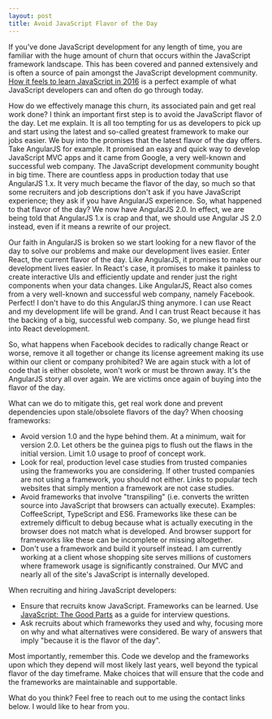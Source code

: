 ```yaml
---
layout: post
title: Avoid JavaScript Flavor of the Day
---
```


If you've done JavaScript development for any length of time, you are familiar with the huge amount of churn that occurs within the JavaScript framework landscape. This has been covered and panned extensively and is often a source of pain amongst the JavaScript development community. [How it feels to learn JavaScript in 2016](https://hackernoon.com/how-it-feels-to-learn-javascript-in-2016-d3a717dd577f#.mswivflei) is a perfect example of what JavaScript developers can and often do go through today.

How do we effectively manage this churn, its associated pain and get real work done? I think an important first step is to avoid the JavaScript flavor of the day. Let me explain. It is all too tempting for us as developers to pick up and start using the latest and so-called greatest framework to make our jobs easier. We buy into the promises that the latest flavor of the day offers. Take AngularJS for example. It promised an easy and quick way to develop JavaScript MVC apps and it came from Google, a very well-known and successful web company. The JavaScript development community bought in big time. There are countless apps in production today that use AngularJS 1.x. It very much became the flavor of the day, so much so that some recruiters and job descriptions don't ask if you have JavaScript experience; they ask if you have AngularJS experience. So, what happened to that flavor of the day? We now have AngularJS 2.0. In effect, we are being told that AngularJS 1.x is crap and that, we should use Angular JS 2.0 instead, even if it means a rewrite of our project.

Our faith in AngularJS is broken so we start looking for a new flavor of the day to solve our problems and make our development lives easier. Enter React, the current flavor of the day. Like AngularJS, it promises to make our development lives easier. In React's case, it promises to make it painless to create interactive UIs and efficiently update and render just the right components when your data changes. Like AngularJS, React also comes from a very well-known and successful web company, namely Facebook. Perfect! I don't have to do this AngularJS thing anymore. I can use React and my development life will be grand. And I can trust React because it has the backing of a big, successful web company. So, we plunge head first into React development.

So, what happens when Facebook decides to radically change React or worse, remove it all together or change its license agreement making its use within our client or company prohibited? We are again stuck with a lot of code that is either obsolete, won't work or must be thrown away. It's the AngularJS story all over again. We are victims once again of buying into the flavor of the day.

What can we do to mitigate this, get real work done and prevent dependencies upon stale/obsolete flavors of the day? When choosing frameworks:

 * Avoid version 1.0 and the hype behind them. At a minimum, wait for version 2.0. Let others be the guinea pigs to flush out the flaws in the initial version. Limit 1.0 usage to proof of concept work.
 * Look for real, production level case studies from trusted companies using the frameworks you are considering. If other trusted companies are not using a framework, you should not either. Links to popular tech websites that simply mention a framework are not case studies.
 * Avoid frameworks that involve "transpiling" (i.e. converts the written source into JavaScript that browsers can actually execute). Examples: CoffeeScript, TypeScript and ES6. Frameworks like these can be extremely difficult to debug because what is actually executing in the browser does not match what is developed. And browser support for frameworks like these can be incomplete or missing altogether.
 * Don't use a framework and build it yourself instead. I am currently working at a client whose shopping site serves millions of customers where framework usage is significantly constrained. Our MVC and nearly all of the site's JavaScript is internally developed.

When recruiting and hiring JavaScript developers:

 * Ensure that recruits know JavaScript. Frameworks can be learned. Use [JavaScript: The Good Parts](http://shop.oreilly.com/product/9780596517748.do) as a guide for interview questions.
 * Ask recruits about which frameworks they used and why, focusing more on why and what alternatives were considered. Be wary of answers that imply "because it is the flavor of the day". 

Most importantly, remember this. Code we develop and the frameworks upon which they depend will most likely last years, well beyond the typical flavor of the day timeframe. Make choices that will ensure that the code and the frameworks are maintainable and supportable.

What do you think? Feel free to reach out to me using the contact links below. I would like to hear from you.
